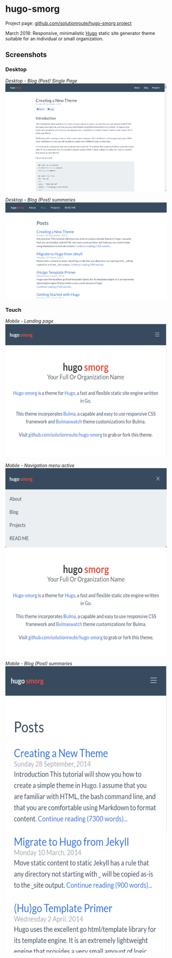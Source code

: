 # hugo-smorg

Project page: [github.com/solutionroute/hugo-smorg project](https://github.com/solutionroute/hugo-smorg) 

March 2018: Responsive, minimalistic [Hugo](https://gohugo.io/) static site generator theme suitable for an individual or small organization.

## Screenshots

### Desktop

*Desktop - Blog (Post) Single Page*
![Desktop - single page](../images/tn.png)

*Desktop - Blog (Post) summaries*
![Desktop post summary](hugo-smorg-summary-desktop.png)


### Touch

*Mobile  - Landing page*
<img src="hugo-smorg-landing.png" width=600 height=415 alt="Touch landing page">

*Mobile - Navigation menu active* 
<img src="hugo-smorg-landing-dropdown.png" width=600 height=582 alt="Mobile - Navigation menu active">

*Mobile - Blog (Post) summaries*
<img src="hugo-smorg-summary.png" width=600 height=891 alt="Mobile - Blog (Post) summaries">
